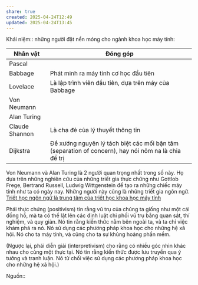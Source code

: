 ```yaml
---
share: true
created: 2025-04-24T12:49
updated: 2025-04-24T13:45
---
```

Khái niệm:: 
những người đặt nền móng cho ngành khoa học máy tính:

| Nhân vật       | Đóng góp                                                                                            |
| -------------- | --------------------------------------------------------------------------------------------------- |
| Pascal         |                                                                                                     |
| Babbage        | Phát minh ra máy tính cơ học đầu tiên                                                               |
| Lovelace       | Là lập trình viên đầu tiên, dựa trên máy của Babbage                                                |
| Von Neumann    |                                                                                                     |
| Alan Turing    |                                                                                                     |
| Claude Shannon | Là cha đẻ của lý thuyết thông tin                                                                   | 
| Dijkstra       | Đề xướng nguyên lý tách biệt các mối bận tâm (separation of concern), hay nói nôm na là chia để trị |

Von Neumann và Alan Turing là 2 người quan trọng nhất trong số này. Họ dựa trên những nghiên cứu của những triết gia thực chứng như Gottlob Frege, Bertrand Russell, Ludwig Wittgenstein để tạo ra những chiếc máy tính như ta có ngày nay. Những người này cũng là những triết gia ngôn ngữ. [Triết học ngôn ngữ là trung tâm của triết học khoa học máy tính](../../../../Ngh%C4%A9%20v%E1%BB%81%20vi%E1%BB%87c%20ngh%C4%A9/Tri%E1%BA%BFt%20h%E1%BB%8Dc%20c%C3%B4ng%20ngh%E1%BB%87/Tri%E1%BA%BFt%20h%E1%BB%8Dc%20ng%C3%B4n%20ng%E1%BB%AF%20l%C3%A0%20trung%20t%C3%A2m%20c%E1%BB%A7a%20tri%E1%BA%BFt%20h%E1%BB%8Dc%20khoa%20h%E1%BB%8Dc%20m%C3%A1y%20t%C3%ADnh.md)

Phái thực chứng (positivism) tin rằng vũ trụ của chúng ta giống như một cái đồng hồ, mà ta có thể lật lên các định luật chi phối vũ trụ bằng quan sát, thí nghiệm, và quy giản. Nó tin rằng kiến thức nằm bên ngoài ta, và ta chỉ việc khám phá ra nó. Nó sử dụng các phương pháp khoa học cho những hệ xã hội. Nó cho ta máy tính, và cũng cho ta sự khủng hoảng phần mềm. 

(Ngược lại, phái diễn giải (interpretivism) cho rằng có nhiều góc nhìn khác nhau cho cùng một thực tại. Nó tin rằng kiến thức được lưu truyền qua ý tưởng và tranh luận. Nó từ chối việc sử dụng các phương pháp khoa học cho những hệ xã hội.)

Nguồn:: 